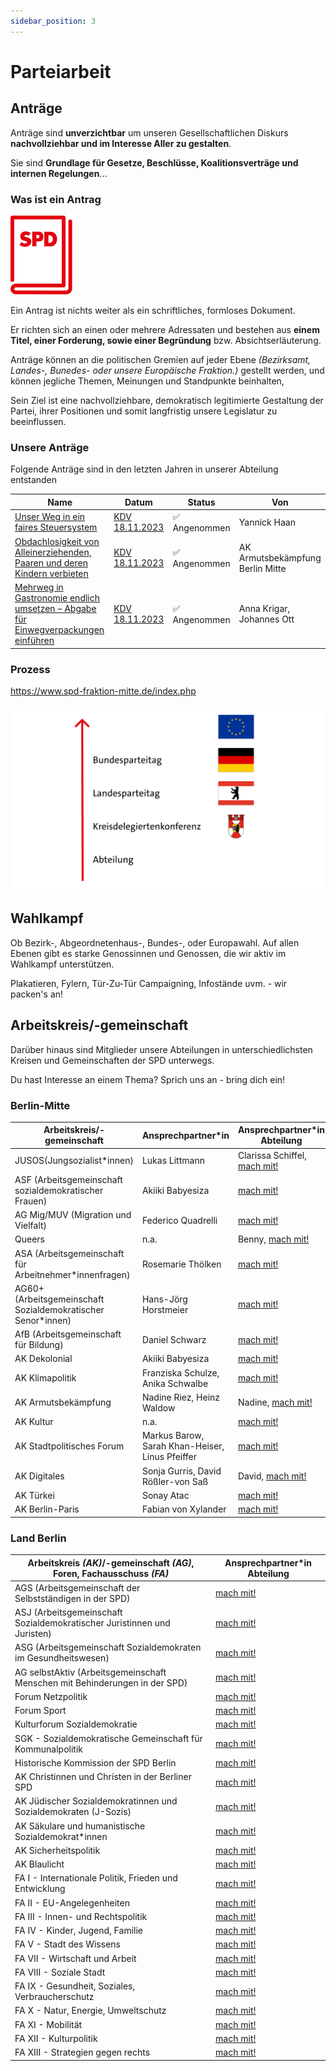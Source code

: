 ```yaml
---
sidebar_position: 3
---
```


# Parteiarbeit

## Anträge

Anträge sind **unverzichtbar** um unseren Gesellschaftlichen Diskurs **nachvollziehbar und im Interesse Aller zu gestalten**. 

Sie sind **Grundlage für Gesetze, Beschlüsse, Koalitionsverträge und internen Regelungen**... 

### Was ist ein Antrag
![Antrag](/img/SPD_Parteibuch_rot-frei_RGB.svg)

Ein Antrag ist nichts weiter als ein schriftliches, formloses Dokument.

Er richten sich an einen oder mehrere Adressaten und bestehen aus **einem Titel, einer Forderung, sowie einer Begründung** bzw. Absichtserläuterung.

Anträge können an die politischen Gremien auf jeder Ebene *(Bezirksamt, Landes-, Bunedes- oder unsere Europäische Fraktion.)* gestellt werden, und können jegliche Themen, Meinungen und Standpunkte beinhalten,

Sein Ziel ist eine nachvollziehbare, demokratisch legitimierte Gestaltung der Partei, ihrer Positionen und somit langfristig unsere Legislatur zu beeinflussen.


### Unsere Anträge

Folgende Anträge sind in den letzten Jahren in unserer Abteilung entstanden

| Name                                                                                                                                                                                                                | Datum                                                                                   | Status       | Von                       |
| ------------------------------------------------------------------------------------------------------------------------------------------------------------------------------------------------------------------- | --------------------------------------------------------------------------------------- | ------------ | ------------------------- |
| [Unser Weg in ein faires Steuersystem](https://kdv.spd-berlin-mitte.de/cvtx_antrag/unser-weg-in-ein-faires-steuersystem/)                                                                                           | [KDV 18.11.2023](https://kdv.spd-berlin-mitte.de/veranstaltungen/kdv-mitte-18-11-2023/) | ✅ Angenommen | Yannick Haan              |
| [Obdachlosigkeit von Alleinerziehenden, Paaren und deren Kindern verbieten](https://kdv.spd-berlin-mitte.de/cvtx_antrag/obdachlosigkeit-von-alleinerziehenden-paaren-und-deren-kindern-verbieten/) | [KDV 18.11.2023](https://kdv.spd-berlin-mitte.de/veranstaltungen/kdv-mitte-18-11-2023/) | ✅ Angenommen | AK Armutsbekämpfung Berlin Mitte |
| [Mehrweg in Gastronomie endlich umsetzen – Abgabe für Einwegverpackungen einführen](https://kdv.spd-berlin-mitte.de/cvtx_antrag/mehrweg-in-gastronomie-endlich-umsetzen-abgabe-fuer-einwegverpackungen-einfuehren/) | [KDV 18.11.2023](https://kdv.spd-berlin-mitte.de/veranstaltungen/kdv-mitte-18-11-2023/) | ✅ Angenommen | Anna Krigar, Johannes Ott |



### Prozess

https://www.spd-fraktion-mitte.de/index.php

![prozess](/img/Antragsprogress.png)

## Wahlkampf
Ob Bezirk-, Abgeordnetenhaus-, Bundes-, oder Europawahl. Auf allen Ebenen gibt es starke Genossinnen und Genossen, die wir aktiv im Wahlkampf unterstützen.

Plakatieren, Fylern, Tür-Zu-Tür Campaigning, Infostände uvm. - wir packen's an! 

## Arbeitskreis/-gemeinschaft

Darüber hinaus sind Mitglieder unsere Abteilungen in unterschiedlichsten Kreisen und Gemeinschaften der SPD unterwegs. 

Du hast Interesse an einem Thema? Sprich uns an - bring dich ein! 

### Berlin-Mitte

| Arbeitskreis/-gemeinschaft                                   | Ansprechpartner*in                              | Ansprechpartner*in Abteilung             |
| ------------------------------------------------------------ | ----------------------------------------------- | ---------------------------------------- |
| JUSOS(Jungsozialist*innen)                                   | Lukas Littmann                                  | Clarissa Schiffel, [mach mit!](/machmit) |
| ASF (Arbeitsgemeinschaft sozialdemokratischer Frauen)        | Akiiki Babyesiza                                | [mach mit!](/machmit)                    |
| AG Mig/MUV (Migration und Vielfalt)                          | Federico Quadrelli                              | [mach mit!](/machmit)                    |
| Queers                                                       | n.a.                                            | Benny, [mach mit!](/machmit)             |
| ASA (Arbeitsgemeinschaft für Arbeitnehmer*innenfragen)       | Rosemarie Thölken                               | [mach mit!](/machmit)                    |
| AG60+ (Arbeitsgemeinschaft Sozialdemokratischer Senor*innen) | Hans-Jörg Horstmeier                            | [mach mit!](/machmit)                    |
| AfB (Arbeitsgemeinschaft für Bildung)                        | Daniel Schwarz                                  | [mach mit!](/machmit)                    |
| AK Dekolonial                                                | Akiiki Babyesiza                                | [mach mit!](/machmit)                    |
| AK Klimapolitik                                              | Franziska Schulze, Anika Schwalbe               | [mach mit!](/machmit)                    |
| AK Armutsbekämpfung                                          | Nadine Riez, Heinz Waldow                       | Nadine, [mach mit!](/machmit)            |
| AK Kultur                                                    | n.a.                                            | [mach mit!](/machmit)                    |
| AK Stadtpolitisches Forum                                    | Markus Barow, Sarah Khan-Heiser, Linus Pfeiffer | [mach mit!](/machmit)                    |
| AK Digitales                                                 | Sonja Gurris, David Rößler-von Saß              | David, [mach mit!](/machmit)             |
| AK Türkei                                                    | Sonay Atac                                      | [mach mit!](/machmit)                    |
| AK Berlin-Paris                                              | Fabian von Xylander                             | [mach mit!](/machmit)                    |
			

### Land Berlin

| Arbeitskreis *(AK)*/-gemeinschaft *(AG)*, Foren, Fachausschuss *(FA)*      | Ansprechpartner*in Abteilung |
| -------------------------------------------------------------------------- | ---------------------------- |
| AGS (Arbeitsgemeinschaft der Selbstständigen in der SPD)                   | [mach mit!](/machmit)        |
| ASJ (Arbeitsgemeinschaft Sozialdemokratischer Juristinnen und Juristen)    | [mach mit!](/machmit)        |
| ASG (Arbeitsgemeinschaft Sozialdemokraten im Gesundheitswesen)             | [mach mit!](/machmit)        |
| AG selbstAktiv (Arbeitsgemeinschaft Menschen mit Behinderungen in der SPD) | [mach mit!](/machmit)        |
| Forum Netzpolitik                                                          | [mach mit!](/machmit)        |
| Forum Sport                                                                | [mach mit!](/machmit)        |
| Kulturforum Sozialdemokratie                                               | [mach mit!](/machmit)        |
| SGK - Sozialdemokratische Gemeinschaft für Kommunalpolitik                 | [mach mit!](/machmit)        |
| Historische Kommission der SPD Berlin                                      | [mach mit!](/machmit)        |
| AK Christinnen und Christen in der Berliner SPD                            | [mach mit!](/machmit)        |
| AK Jüdischer Sozialdemokratinnen und Sozialdemokraten (J-Sozis)            | [mach mit!](/machmit)        |
| AK Säkulare und humanistische Sozialdemokrat*innen                         | [mach mit!](/machmit)        |
| AK Sicherheitspolitik                                                      | [mach mit!](/machmit)        |
| AK Blaulicht                                                               | [mach mit!](/machmit)        |
| FA I 	- Internationale Politik, Frieden und Entwicklung                    | [mach mit!](/machmit)        |
| FA II 	- EU-Angelegenheiten                                                | [mach mit!](/machmit)        |
| FA III 	- Innen- und Rechtspolitik                                         | [mach mit!](/machmit)        |
| FA IV 	- Kinder, Jugend, Familie                                           | [mach mit!](/machmit)        |
| FA V 	- Stadt des Wissens                                                  | [mach mit!](/machmit)        |
| FA VII	- Wirtschaft und Arbeit                                             | [mach mit!](/machmit)        |
| FA VIII	- Soziale Stadt                                                    | [mach mit!](/machmit)        |
| FA IX 	- Gesundheit, Soziales, Verbraucherschutz                           | [mach mit!](/machmit)        |
| FA X 	- Natur, Energie, Umweltschutz                                       | [mach mit!](/machmit)        |
| FA XI 	- Mobilität                                                         | [mach mit!](/machmit)        |
| FA XII 	- Kulturpolitik                                                    | [mach mit!](/machmit)        |
| FA XIII	- Strategien gegen rechts                                          | [mach mit!](/machmit)        |

